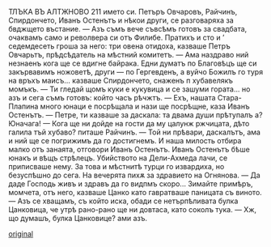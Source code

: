 ﻿ТЛЪКА ВЪ АЛТЖНОВО
211
името си. Петъръ Овчаровъ, Райчинъ, Спирдончето, Иванъ Остенътъ и нѣкои други, се разговаряха за бвджщето въстание.
— Азъ съмъ вече съвсѣмъ готовъ за свадбата, очаквамъ само и револвера си отъ Филибе. Пратихъ и сто и ’ седемдесеть гроша за него: три овена отидоха, казваше Петръ Овчарьтъ, прѣдсѣдатель на мѣстний комитетъ.
— Ама наздраво ний незнаенъ кога ще се вдигне байрака. Едни думатъ по Благовѣцъ ще си закървавимъ ножоветѣ, други — по Гергевденъ, а вуйчо Божилъ го туря на връхъ маисъ... казваше Спирдончето, снаженъ п хубавелякъ момъкъ.
— Ти гледай щомъ куки е кукувица и се зашуми гората... но азъ и сега съмъ готовъ: който часъ рѣчжтъ.
— Ехъ, нашата Стара-Плапина много юнаци е посрѣщала и нази ще посрѣщне, каза Иванъ Остенътъ.
— Петре, ти казваше за даскала: та двама души прѣтупалъ а? Юначага!
— Кога ще ни дойде на гости да му цалунж ржчицата, дѣто галила тъй хубаво? питаше Райчинъ.
— Той ни прѣвари, даскалътъ, ама и ний ще се погрижимъ да го достигнемъ. И наша милость отбира малко отъ занаята, отговори Иванъ Остенътъ.
Иванъ Остенътъ бѣше юнакъ и вѣщъ стрѣлецъ. Убийството на Дели-Ахмеда лачи, се приписваше нему. За това и мѣстнитѣ турци го извардиха, но безуспѣшно до сега.
На вечерята пихѫ за здравието на Огнянова.
— Да даде Господь живъ и здравъ да го видпмъ скоро... Зимайте примѣръ, момчета, отъ него, казваше Цанко като гавратваше паницата съ виното.
— Азъ се хващамъ, съ който иска, обади се нетърпѣливата булка Цанковица, че утрѣ рано-рано ще ни довтаса, като соколъ тука.
— Хж, що думашъ, булка Цанковице? ами азъ.

[original](images/238.jpg)